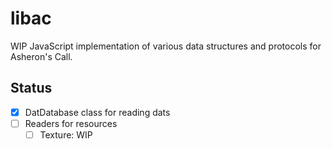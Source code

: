 # libac

WIP JavaScript implementation of various data structures and protocols for Asheron's Call.

## Status

- [x] DatDatabase class for reading dats
- [ ] Readers for resources
  - [ ] Texture: WIP
